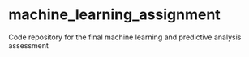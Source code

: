 # machine_learning_assignment
Code repository for the final machine learning and predictive analysis assessment
